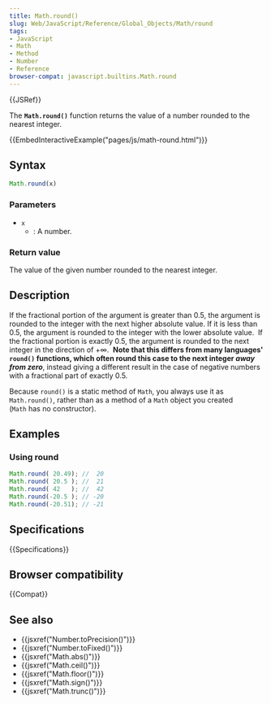 ```yaml
---
title: Math.round()
slug: Web/JavaScript/Reference/Global_Objects/Math/round
tags:
- JavaScript
- Math
- Method
- Number
- Reference
browser-compat: javascript.builtins.Math.round
---
```

{{JSRef}}

The **`Math.round()`** function returns the value of a number rounded to the
nearest integer.

{{EmbedInteractiveExample("pages/js/math-round.html")}}

## Syntax

```js
Math.round(x)
```

### Parameters

- `x`
  - : A number.

### Return value

The value of the given number rounded to the nearest integer.

## Description

If the fractional portion of the argument is greater than 0.5, the argument is
rounded to the integer with the next higher absolute value. If it is less than
0.5, the argument is rounded to the integer with the lower absolute value.  If
the fractional portion is exactly 0.5, the argument is rounded to the next
integer in the direction of +∞.  **Note that this differs from many languages'
`round()` functions, which often round this case to the next integer _away from
zero_**, instead giving a different result in the case of negative numbers with
a fractional part of exactly 0.5.

Because `round()` is a static method of `Math`, you always use it as
`Math.round()`, rather than as a method of a `Math` object you created
(`Math` has no constructor).

## Examples

### Using round

```js
Math.round( 20.49); //  20
Math.round( 20.5 ); //  21
Math.round( 42   ); //  42
Math.round(-20.5 ); // -20
Math.round(-20.51); // -21
```

## Specifications

{{Specifications}}

## Browser compatibility

{{Compat}}

## See also

- {{jsxref("Number.toPrecision()")}}
- {{jsxref("Number.toFixed()")}}
- {{jsxref("Math.abs()")}}
- {{jsxref("Math.ceil()")}}
- {{jsxref("Math.floor()")}}
- {{jsxref("Math.sign()")}}
- {{jsxref("Math.trunc()")}}
